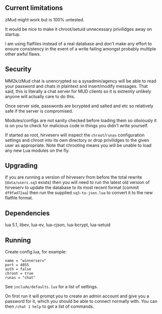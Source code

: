 Current limitations
-------------------

zMud might work but is 100% untested.

It would be nice to make it chroot/setuid unnecessary privilidges away
on startup.

I am using flatfiles instead of a real database and don't make any
effort to ensure consistency in the event of a write failing amongst
probably multiple other awful flaws.


Security
--------

MM2k/zMud chat is unencrypted so a sysadmin/agency will be able to read
your password and chats in plaintext and insert/modify messages. That
said, this is literally a chat server for MUD clients so it is extremly
unlikely anyone will actually care to do this.

Once server side, passwords are bcrypted and salted and etc so
relatively safe if the server is compromised.

Modules/configs are not sanity checked before loading them so obviously
it is on you to check for malicious code in things you didn't write
yourself.

If started as root, hirveserv will inspect the `chroot`/`runas`
configuration settings and chroot into its own directory or drop
privilidges to the given user as appropriate. Note that chrooting means
you will be unable to load any new Lua modules on the fly.


Upgrading
---------

If you are running a version of hirveserv from before the total rewrite
(`data/users.sq3` exists) then you will need to run the latest old
version of hirveserv to update the database to its most recent format (commit
`df9fad72aa`) then run the supplied `sq3-to-json.lua` to convert it to the new
flatfile format.


Dependencies
------------

lua 5.1, libev, lua-ev, lua-cjson, lua-bcrypt, lua-setuid


Running
-------

Create config.lua, for example:

	name = "winnerserv"
	port = 4055
	auth = false
	chroot = true
	runas = "chat"

See `include/defaults.lua` for a list of settings.

On first run it will prompt you to create an admin account and give you
a password for it, which you should be able to connect normally with.
You can then `/chat 1 help` to get a list of commands.
